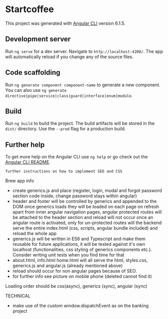 # Startcoffee

This project was generated with [Angular CLI](https://github.com/angular/angular-cli) version 6.1.5.

## Development server

Run `ng serve` for a dev server. Navigate to `http://localhost:4200/`. The app will automatically reload if you change any of the source files.

## Code scaffolding

Run `ng generate component component-name` to generate a new component. You can also use `ng generate directive|pipe|service|class|guard|interface|enum|module`.

## Build

Run `ng build` to build the project. The build artifacts will be stored in the `dist/` directory. Use the `--prod` flag for a production build.

## Further help

To get more help on the Angular CLI use `ng help` or go check out the [Angular CLI README](https://github.com/angular/angular-cli/blob/master/README.md).

`further instructions on how to implement SEO and CSS`

Brew app info

- create generics.js and place (register, login, modal and forgot password section code inside, change password stays within angular)
- header and footer will be controlled by generics and appended to the DOM once generics loads they will be loaded on each page on refresh apart from inner angular navigation pages, angular protected routes will be attached to the header section and reload will not occur once an angular route is activated, only for un-protected routes will the backend serve the entire index.html (css, scripts, angular bundle included) and reload the whole app
- generics.js will be written in ES6 and Typescript and make them reusable for future applications, it will be tested against it's own localhost (functionalities, css styling of generics components etc.). Consider writing unit tests when you find time for that
- about.html, info.html home.html will all serve the html, styles.css, generics.js and angular.js (already mentioned above)
- reload should occur for non angular pages because of SEO.
- for further info see picture on mobile phone (deleted cannot find it)

Loading order should be css(async), generics (sync), angular (sync)

TECHNICAL

- make use of the custom window.dispatchEvent as on the banking project
